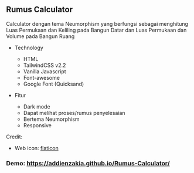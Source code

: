 ## Rumus Calculator

Calculator dengan tema Neumorphism yang berfungsi sebagai menghitung Luas Permukaan dan Keliling pada Bangun Datar dan Luas Permukaan dan Volume pada Bangun Ruang

- Technology

  - HTML
  - TailwindCSS v2.2
  - Vanilla Javascript
  - Font-awesome
  - Google Font (Quicksand)

- Fitur
  - Dark mode
  - Dapat melihat proses/rumus penyelesaian
  - Bertema Neumorphism
  - Responsive

Credit:

- Web icon: [flaticon](https://www.flaticon.com/premium-icon/calculator_548353?term=calculator&page=1&position=9&page=1&position=9&related_id=548353&origin=search)

### Demo: https://addienzakia.github.io/Rumus-Calculator/
